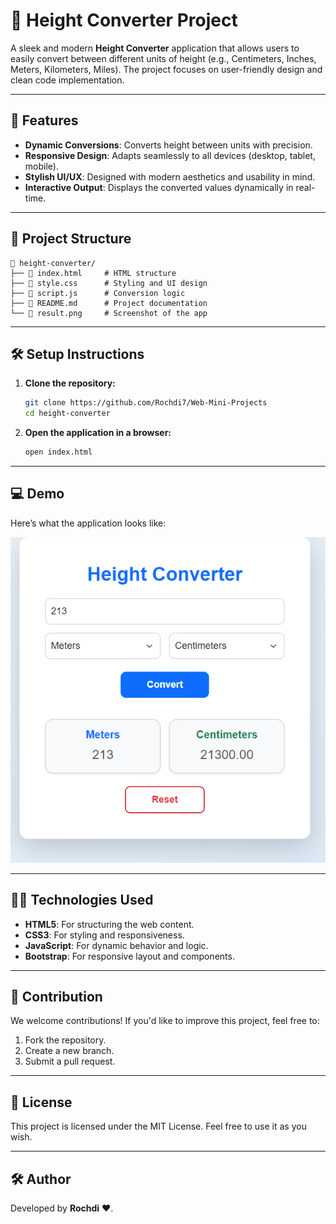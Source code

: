 
# 🌟 Height Converter Project

A sleek and modern **Height Converter** application that allows users to easily convert between different units of height (e.g., Centimeters, Inches, Meters, Kilometers, Miles). The project focuses on user-friendly design and clean code implementation.

---

## 🚀 Features

- **Dynamic Conversions**: Converts height between units with precision.
- **Responsive Design**: Adapts seamlessly to all devices (desktop, tablet, mobile).
- **Stylish UI/UX**: Designed with modern aesthetics and usability in mind.
- **Interactive Output**: Displays the converted values dynamically in real-time.

---

## 📂 Project Structure

```plaintext
📁 height-converter/
├── 📄 index.html     # HTML structure
├── 📄 style.css      # Styling and UI design
├── 📄 script.js      # Conversion logic
├── 📄 README.md      # Project documentation
└── 📄 result.png     # Screenshot of the app
```

---

## 🛠️ Setup Instructions

1. **Clone the repository:**
   ```bash
   git clone https://github.com/Rochdi7/Web-Mini-Projects
   cd height-converter
   ```

2. **Open the application in a browser:**
   ```bash
   open index.html
   ```

---

## 💻 Demo

Here’s what the application looks like:

![Application Screenshot](./result.png)

---

## 🧑‍💻 Technologies Used

- **HTML5**: For structuring the web content.
- **CSS3**: For styling and responsiveness.
- **JavaScript**: For dynamic behavior and logic.
- **Bootstrap**: For responsive layout and components.

---

## 🌟 Contribution

We welcome contributions! If you'd like to improve this project, feel free to:

1. Fork the repository.
2. Create a new branch.
3. Submit a pull request.

---

## 📝 License

This project is licensed under the MIT License. Feel free to use it as you wish.

---

## 🛠️ Author

Developed by **Rochdi** ❤️.
